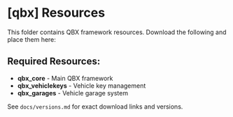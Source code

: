 # [qbx] Resources

This folder contains QBX framework resources. Download the following and place them here:

## Required Resources:
- **qbx_core** - Main QBX framework
- **qbx_vehiclekeys** - Vehicle key management
- **qbx_garages** - Vehicle garage system

See `docs/versions.md` for exact download links and versions.





